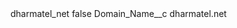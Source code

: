 <?xml version="1.0" encoding="UTF-8"?>
<CustomMetadata xmlns="http://soap.sforce.com/2006/04/metadata" xmlns:xsi="http://www.w3.org/2001/XMLSchema-instance" xmlns:xsd="http://www.w3.org/2001/XMLSchema">
    <label>dharmatel_net</label>
    <protected>false</protected>
    <values>
        <field>Domain_Name__c</field>
        <value xsi:type="xsd:string">dharmatel.net</value>
    </values>
</CustomMetadata>
